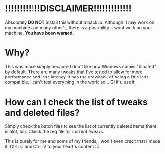 #                                              **!!!!!!!!!!!!DISCLAIMER!!!!!!!!!!!!!**
Absolutely **__DO NOT__** install this without a backup. Although it may work on my machine and many other's, there is a possibility it wont work on your machine.
**You have been warned.**

# **Why?**

This was made simply because I don't like how Windows comes "bloated" by default.
There are many tweaks that I've tested to allow for more performance and less latency.
It has the drawback of being a little less compatible, I can't test everything in the world so... Gl if u use it.

# **How can I check the list of tweaks and deleted files?**
Simply check the batch files to see the list of currently deleted items(there is alot, lol). Check the reg file for current tweaks.

This is purely for me and some of my friends, I won't even credit that I made it. Ctrl+C and Ctrl+V to your heart's content :D
